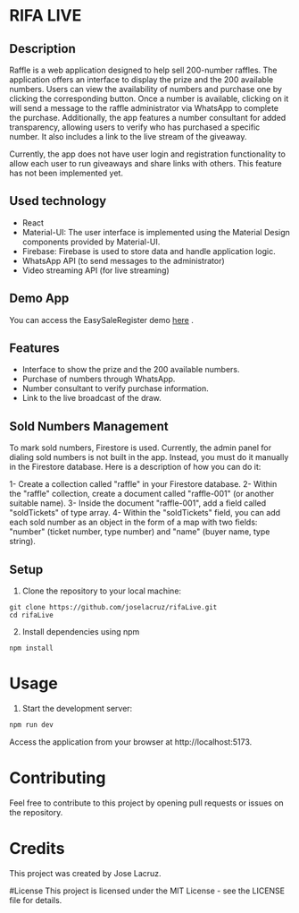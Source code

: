 # RIFA LIVE
## Description
Raffle is a web application designed to help sell 200-number raffles. The application offers an interface to display the prize and the 200 available numbers. Users can view the availability of numbers and purchase one by clicking the corresponding button. Once a number is available, clicking on it will send a message to the raffle administrator via WhatsApp to complete the purchase. Additionally, the app features a number consultant for added transparency, allowing users to verify who has purchased a specific number. It also includes a link to the live stream of the giveaway.

Currently, the app does not have user login and registration functionality to allow each user to run giveaways and share links with others. This feature has not been implemented yet.

## Used technology
- React
- Material-UI: The user interface is implemented using the Material Design components provided by Material-UI.
- Firebase: Firebase is used to store data and handle application logic.
- WhatsApp API (to send messages to the administrator)
- Video streaming API (for live streaming)

## Demo App
You can access the EasySaleRegister demo [here](https://rifalive.netlify.app) .

## Features
- Interface to show the prize and the 200 available numbers.
- Purchase of numbers through WhatsApp.
- Number consultant to verify purchase information.
- Link to the live broadcast of the draw.

## Sold Numbers Management
To mark sold numbers, Firestore is used. Currently, the admin panel for dialing sold numbers is not built in the app. Instead, you must do it manually in the Firestore database. Here is a description of how you can do it:

1- Create a collection called "raffle" in your Firestore database.
2- Within the "raffle" collection, create a document called "raffle-001" (or another suitable name).
3- Inside the document "raffle-001", add a field called "soldTickets" of type array.
4- Within the "soldTickets" field, you can add each sold number as an object in the form of a map with two fields: "number" (ticket number, type number) and "name" (buyer name, type string).

## Setup
1. Clone the repository to your local machine:
```
git clone https://github.com/joselacruz/rifaLive.git
cd rifaLive

```
2. Install dependencies using npm
```
npm install

```

# Usage
1. Start the development server:
```sh
npm run dev
```
Access the application from your browser at http://localhost:5173.

# Contributing
Feel free to contribute to this project by opening pull requests or issues on the repository.

# Credits
This project was created by Jose Lacruz.

#License
This project is licensed under the MIT License - see the LICENSE file for details.
